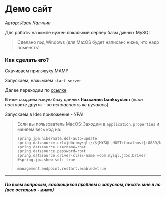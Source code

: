 # Демо сайт
*Автор: Иван Калинин*

Для работы на компе нужен локальный сервер базы данных MySQL

> Сделано под Windows (для MacOS будет написано ниже, что надо поменять)

### Как сделать его?

Скачиваем приложуху MAMP

Запускаем, нажимаем `start server`

Далее переходим по [ссылке](http://localhost/phpMyAdmin/sql.php)

В нем создаем новую базу данных **Название: banksystem** (*если поставите другое - за исправность не ручаюсь*)

Запускаем в Idea приложение - УРА!

> Если вы пользователь MacOS:
> Заходим в `application.properties` и меняем весь код на:
>
>```
>spring.jpa.hibernate.ddl-auto=update
>spring.datasource.url=jdbc:mysql://${MYSQL_HOST:localhost}:8889/banksystem
>spring.datasource.username=root
>spring.datasource.password=root
>spring.datasource.driver-class-name =com.mysql.jdbc.Driver
>#spring.jpa.show-sql: true
>
>management.endpoint.restart.enabled=true
>```

---

##### По всем вопросам, касающихся проблем с запуском, писать мне в лс (все остально - мимо)
